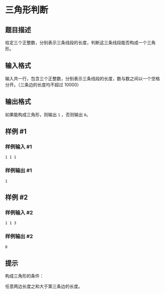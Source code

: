 # 三角形判断

## 题目描述

给定三个正整数，分别表示三条线段的长度，判断这三条线段能否构成一个三角形。

## 输入格式

输入共一行，包含三个正整数，分别表示三条线段的长度，数与数之间以一个空格分开。（三条边的长度均不超过 $10000$）

## 输出格式

如果能构成三角形，则输出 `1` ，否则输出 `0`。

## 样例 #1

### 样例输入 #1
```
1 1 1
```

### 样例输出 #1

```
1
```

## 样例 #2

### 样例输入 #2
```
1 1 3
```

### 样例输出 #2

```
0
```

## 提示

构成三角形的条件：

任意两边长度之和大于第三条边的长度。
